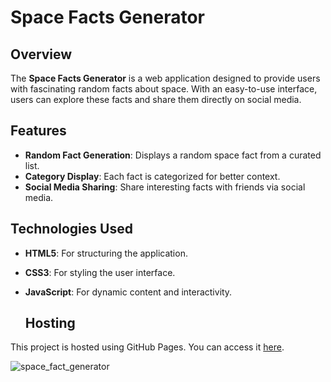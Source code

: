 # Space Facts Generator

## Overview
The **Space Facts Generator** is a web application designed to provide users with fascinating random facts about space. With an easy-to-use interface, users can explore these facts and share them directly on social media.

## Features
- **Random Fact Generation**: Displays a random space fact from a curated list.
- **Category Display**: Each fact is categorized for better context.
- **Social Media Sharing**: Share interesting facts with friends via social media.

## Technologies Used
- **HTML5**: For structuring the application.
- **CSS3**: For styling the user interface.
- **JavaScript**: For dynamic content and interactivity.

  ## Hosting
This project is hosted using GitHub Pages. You can access it [here](https://AKUSAbeysinghe.github.io/Space-Facts/).

![space_fact_generator](https://github.com/user-attachments/assets/8fb423fc-93e4-4ddd-ae43-584ca20b128c)
